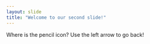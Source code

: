 ```yaml
---
layout: slide
title: "Welcome to our second slide!"
---
```

Where is the pencil icon?
Use the left arrow to go back!
